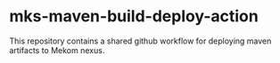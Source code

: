 # mks-maven-build-deploy-action
This repository contains a shared github workflow for deploying maven artifacts to Mekom nexus.
